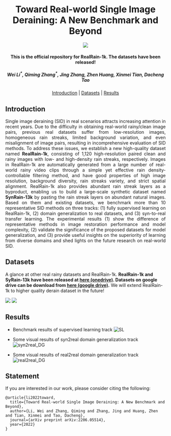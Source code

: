 <h1 align="center">Toward Real-world Single Image Deraining: A New Benchmark and Beyond</h1>

<p align="center">
<a href="http://arxiv.org/abs/2206.05514"><img  src="https://img.shields.io/badge/arXiv-Paper-<COLOR>.svg" ></a>

<h4 align="center">This is the official repository for RealRain-1k. The datasets have been released!</a></h4>
<h5 align="center">Wei Li<sup>*</sup>, Qiming Zhang<sup>*</sup>, Jing Zhang, Zhen Huang, Xinmei Tian, Dacheng Tao</em></h5>

<p align="center">
  <a href="#introduction">Introduction</a> |
  <a href="#datasets">Datasets</a> |
  <a href="#results">Results</a>
</p>

## Introduction

<p align="justify">Single image deraining (SID) in real scenarios attracts increasing attention in recent years. Due to the difficulty in obtaining real-world rainy/clean image pairs, previous real datasets suffer from low-resolution images, homogeneous rain streaks, limited background variation, and even misalignment of image pairs, resulting in incomprehensive evaluation of SID methods. To address these issues, we establish a new high-quality dataset named <strong>RealRain-1k</strong>, consisting of 1,120 high-resolution paired clean and rainy images with low- and high-density rain streaks, respectively. Images in RealRain-1k are automatically generated from a large number of real-world rainy video clips through a simple yet effective rain density-controllable filtering method, and have good properties of high image resolution, background diversity, rain streaks variety, and strict spatial alignment. RealRain-1k also provides abundant rain streak layers as a byproduct, enabling us to build a large-scale synthetic dataset named <strong>SynRain-13k</strong> by pasting the rain streak layers on abundant natural images. Based on them and existing datasets, we benchmark more than 10 representative SID methods on three tracks: (1) fully supervised learning on RealRain-1k, (2) domain generalization to real datasets, and (3) syn-to-real transfer learning. The experimental results (1) show the difference of representative methods in image restoration performance and model complexity, (2) validate the significance of the proposed datasets for model generalization, and (3) provide useful insights on the superiority of learning from diverse domains and shed lights on the future research on real-world SID.</p>

## Datasets
A glance at other real rainy datasets and RealRain-1k. **RealRain-1k and SyRain-13k have been released at [here (onedrive)](https://1drv.ms/u/s!AimBgYV7JjTlgg1MmR2tfBPW1Egh?e=rUNw3m). Datasets on google drive can be download from [here (google drive)](https://drive.google.com/drive/folders/1rk7jdBZifNe_OKJ6j-0Ne8gjYYIg6Qc5).** We will extend RealRain-1k to higher quality derain dataset in the future!

<img src="images/figure1.png">
<img src="images/figure2.png">

## Results
* Benchmark results of supervised learning track
![SL](https://github.com/hiker-lw/RealRain-1k/blob/main/images/SL_results.png)

* Some visual results of syn2real domain generalization track
![syn2real_DG](images/syn2real_DG.png)

* Some visual results of real2real domain generalization track
![real2real_DG](images/real2real_DG.png)

## Statement

If you are interested in our work, please consider citing the following:
```
@article{li2022toward,
  title={Toward Real-world Single Image Deraining: A New Benchmark and Beyond},
  author={Li, Wei and Zhang, Qiming and Zhang, Jing and Huang, Zhen and Tian, Xinmei and Tao, Dacheng},
  journal={arXiv preprint arXiv:2206.05514},
  year={2022}
}
```
